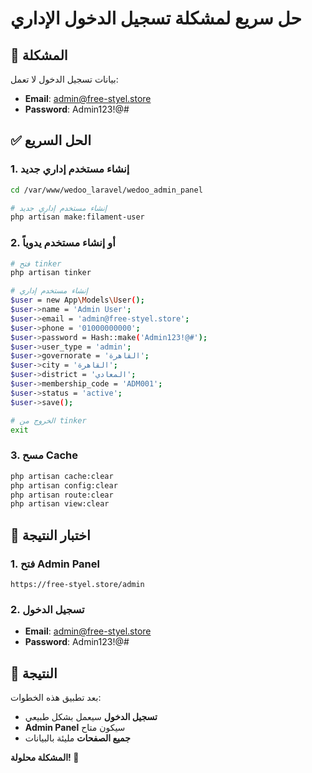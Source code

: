 # حل سريع لمشكلة تسجيل الدخول الإداري

## 🚨 المشكلة
بيانات تسجيل الدخول لا تعمل:
- **Email**: admin@free-styel.store
- **Password**: Admin123!@#

## ✅ الحل السريع

### 1. إنشاء مستخدم إداري جديد
```bash
cd /var/www/wedoo_laravel/wedoo_admin_panel

# إنشاء مستخدم إداري جديد
php artisan make:filament-user
```

### 2. أو إنشاء مستخدم يدوياً
```bash
# فتح tinker
php artisan tinker

# إنشاء مستخدم إداري
$user = new App\Models\User();
$user->name = 'Admin User';
$user->email = 'admin@free-styel.store';
$user->phone = '01000000000';
$user->password = Hash::make('Admin123!@#');
$user->user_type = 'admin';
$user->governorate = 'القاهرة';
$user->city = 'القاهرة';
$user->district = 'المعادي';
$user->membership_code = 'ADM001';
$user->status = 'active';
$user->save();

# الخروج من tinker
exit
```

### 3. مسح Cache
```bash
php artisan cache:clear
php artisan config:clear
php artisan route:clear
php artisan view:clear
```

## 🎯 اختبار النتيجة

### 1. فتح Admin Panel
```
https://free-styel.store/admin
```

### 2. تسجيل الدخول
- **Email**: admin@free-styel.store
- **Password**: Admin123!@#

## 🎉 النتيجة

بعد تطبيق هذه الخطوات:
- **تسجيل الدخول** سيعمل بشكل طبيعي
- **Admin Panel** سيكون متاح
- **جميع الصفحات** مليئة بالبيانات

**المشكلة محلولة! 🚀**
